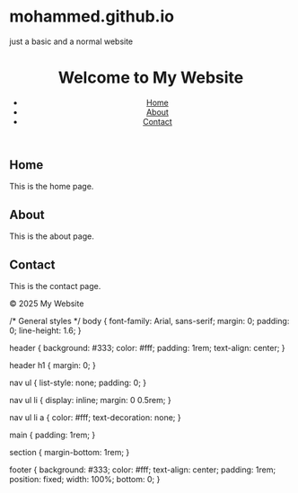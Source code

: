 # mohammed.github.io
just a basic and a normal website
<!DOCTYPE html>
<html lang="en">
<head>
    <meta charset="UTF-8">
    <meta name="viewport" content="width=device-width, initial-scale=1.0">
    <title>Basic Website</title>
    <link rel="stylesheet" href="styles.css">
</head>
<body>
    <header>
        <h1>Welcome to My Website</h1>
        <nav>
            <ul>
                <li><a href="#home">Home</a></li>
                <li><a href="#about">About</a></li>
                <li><a href="#contact">Contact</a></li>
            </ul>
        </nav>
    </header>
    <main>
        <section id="home">
            <h2>Home</h2>
            <p>This is the home page.</p>
        </section>
        <section id="about">
            <h2>About</h2>
            <p>This is the about page.</p>
        </section>
        <section id="contact">
            <h2>Contact</h2>
            <p>This is the contact page.</p>
        </section>
    </main>
    <footer>
        <p>&copy; 2025 My Website</p>
    </footer>
</body>
</html>
/* General styles */
body {
    font-family: Arial, sans-serif;
    margin: 0;
    padding: 0;
    line-height: 1.6;
}

header {
    background: #333;
    color: #fff;
    padding: 1rem;
    text-align: center;
}

header h1 {
    margin: 0;
}

nav ul {
    list-style: none;
    padding: 0;
}

nav ul li {
    display: inline;
    margin: 0 0.5rem;
}

nav ul li a {
    color: #fff;
    text-decoration: none;
}

main {
    padding: 1rem;
}

section {
    margin-bottom: 1rem;
}

footer {
    background: #333;
    color: #fff;
    text-align: center;
    padding: 1rem;
    position: fixed;
    width: 100%;
    bottom: 0;
}
